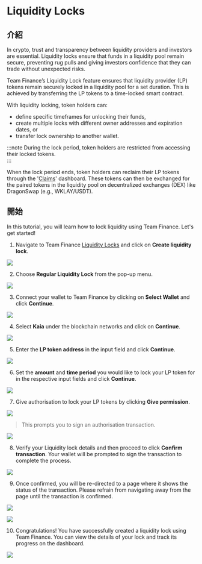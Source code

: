 # Liquidity Locks

## 介紹

In crypto, trust and transparency between liquidity providers and investors are essential. Liquidity locks ensure that funds in a liquidity pool remain secure, preventing rug pulls and giving investors confidence that they can trade without unexpected risks.

Team Finance’s Liquidity Lock feature ensures that liquidity provider (LP) tokens remain securely locked in a liquidity pool for a set duration. This is achieved by transferring the LP tokens to a time-locked smart contract.

With liquidity locking, token holders can:

- define specific timeframes for unlocking their funds,
- create multiple locks with different owner addresses and expiration dates, or
- transfer lock ownership to another wallet.

:::note
During the lock period, token holders are restricted from accessing their locked tokens.\
:::

When the lock period ends, token holders can reclaim their LP tokens through the '[Claims](https://www.team.finance/claim)' dashboard. These tokens can then be exchanged for the paired tokens in the liquidity pool on decentralized exchanges (DEX) like DragonSwap (e.g., WKLAY/USDT).

## 開始

In this tutorial, you will learn how to lock liquidity using Team Finance. Let's get started!

1. Navigate to Team Finance [Liquidity Locks](https://team.finance/liquidity-locks) and click on **Create liquidity lock**.

![](/img/build/tools/token-management/liquidity-locks/ll-step-1.jpeg)

2. Choose **Regular Liquidity Lock** from the pop-up menu.

![](/img/build/tools/token-management/liquidity-locks/ll-step-2.jpeg)

3. Connect your wallet to Team Finance by clicking on **Select Wallet** and click **Continue**.

![](/img/build/tools/token-management/liquidity-locks/ll-step-3.jpeg)

4. Select **Kaia** under the blockchain networks and click on **Continue**.

![](/img/build/tools/token-management/liquidity-locks/ll-step-4.jpeg)

5. Enter the **LP token address** in the input field and click **Continue**.

![](/img/build/tools/token-management/liquidity-locks/ll-step-5.png)

6. Set the **amount** and **time period** you would like to lock your LP token for in the respective input fields and click **Continue**.

![](/img/build/tools/token-management/liquidity-locks/ll-step-6.png)

7. Give authorisation to lock your LP tokens by clicking **Give permission**.

![](/img/build/tools/token-management/liquidity-locks/ll-step-7a.png)

> This prompts you to sign an authorisation transaction.

![](/img/build/tools/token-management/liquidity-locks/ll-step-7b.png)

8. Verify your Liquidity lock details and then proceed to click **Confirm transaction**. Your wallet will be prompted to sign the transaction to complete the process.

![](/img/build/tools/token-management/liquidity-locks/ll-step-8.png)

9. Once confirmed, you will be re-directed to a page where it shows the status of the transaction. Please refrain from navigating away from the page until the transaction is confirmed.

![](/img/build/tools/token-management/liquidity-locks/ll-step-9a.png)

![](/img/build/tools/token-management/liquidity-locks/ll-step-9b.png)

10. Congratulations! You have successfully created a liquidity lock using Team Finance. You can view the details of your lock and track its progress on the dashboard.

![](/img/build/tools/token-management/liquidity-locks/ll-step-10.png)










